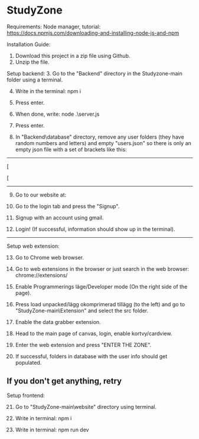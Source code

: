 # StudyZone
Requirements: Node manager, tutorial: https://docs.npmjs.com/downloading-and-installing-node-js-and-npm

Installation Guide:
1. Download this project in a zip file using Github.
2. Unzip the file.

Setup backend:
3. Go to the "Backend" directory in the Studyzone-main folder using a terminal.

4. Write in the terminal: npm i
5. Press enter.

6. When done, write: node .\server.js
7. Press enter.

8. In "Backend\database" directory, remove any user folders (they have random numbers and letters) and empty "users.json" so there is only an empty json file with a set of brackets like this:
********   
[

[
********
9. Go to our website at:
10. Go to the login tab and press the "Signup".

11. Signup with an account using gmail.

12. Login! (If successful, information should show up in the terminal).

---------------------------------------------------------------------------------------
Setup web extension:

13. Go to Chrome web browser.

14. Go to web extensions in the browser or just search in the web browser: chrome://extensions/ 

15. Enable Programmerings läge/Developer mode (On the right side of the page).

16. Press load unpacked/lägg okomprimerad tillägg (to the left) and go to "StudyZone-main\Extension" and select the src folder.

17. Enable the data grabber extension.

18. Head to the main page of canvas, login, enable kortvy/cardview.

19. Enter the web extension and press "ENTER THE ZONE".

20. If successful, folders in database with the user info should get populated.

If you don't get anything, retry
---------------------------------------------------------------------------------------
Setup frontend:

21. Go to "StudyZone-main\website" directory using terminal.

22. Write in terminal: npm i 

23. Write in terminal: npm run dev 
